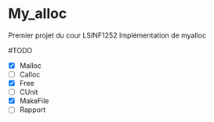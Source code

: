 # My_alloc
Premier projet du cour LSINF1252 
Implémentation de myalloc 

#TODO
- [X] Malloc
- [ ] Calloc
- [X] Free
- [ ] CUnit
- [X] MakeFile
- [ ] Rapport 
